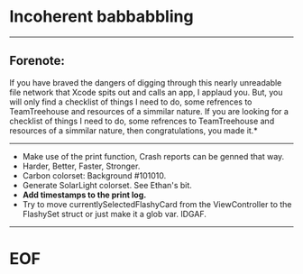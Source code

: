 # Incoherent babbabbling

---

## Forenote: 
If you have braved the dangers of digging through this nearly unreadable file network that Xcode spits out and calls an app, I applaud you. But, you will only find a checklist of things I need to do, some refrences to TeamTreehouse and resources of a simmilar nature. If you are looking for a checklist of things I need to do, some refrences to TeamTreehouse and resources of a simmilar nature, then congratulations, you made it.*

---

* Make use of the print function, Crash reports can be genned that way.
* Harder, Better, Faster, Stronger.
* Carbon colorset: Background #101010.
* Generate SolarLight colorset. See Ethan's bit.
* **Add timestamps to the print log.**
* Try to move currentlySelectedFlashyCard from the ViewController to the FlashySet struct or just make it a glob var. IDGAF.

---

# EOF